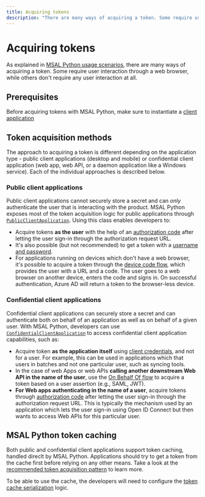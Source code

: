 ```yaml
---
title: Acquiring tokens
description: "There are many ways of acquiring a token. Some require user interaction through a web browser. Some don't require any user interaction."
---
```


# Acquiring tokens

As explained in [MSAL Python usage scenarios](../index.md#usage-scenarios), there are many ways of acquiring a token. Some require user interaction through a web browser, while others don't require any user interaction at all.

## Prerequisites

Before acquiring tokens with MSAL Python, make sure to instantiate a [client application](./client-applications.md)

## Token acquisition methods

The approach to acquiring a token is different depending on the application type -  public client applications (desktop and mobile) or confidential client application (web app, web API, or a daemon application like a Windows service). Each of the individual approaches is described below.

### Public client applications

Public client applications cannot securely store a secret and can _only_ authenticate the user that is interacting with the product. MSAL Python exposes most of the token acquisition logic for public applications through [`PublicClientApplication`](xref:msal.application.PublicClientApplication). Using this class enables developers to:

- Acquire tokens **as the user** with the help of an [authorization code](/azure/active-directory/develop/scenario-desktop-acquire-token?tabs=python#acquiring-a-token-interactively) after letting the user sign-in through the authorization request URL.
- It's also possible (but not recommended) to get a token with a [username and password](/azure/active-directory/develop/scenario-desktop-acquire-token?tabs=python#username--password).
- For applications running on devices which don't have a web browser, it's possible to acquire a token through the [device code flow](/azure/active-directory/develop/scenario-desktop-acquire-token?tabs=python#command-line-tool-without-web-browser), which provides the user with a URL and a code. The user goes to a web browser on another device, enters the code and signs in. On successful authentication, Azure AD will return a token to the browser-less device.

### Confidential client applications

Confidential client applications can securely store a secret and can authenticate both on behalf of an application as well as on behalf of a given user. With MSAL Python, developers can use [`ConfidentialClientApplication`](xref:msal.application.ConfidentialClientApplication) to access confidential client application capabilities, such as:

- Acquire token **as the application itself** using [client credentials](/azure/active-directory/develop/scenario-daemon-acquire-token?tabs=python#acquiretokenforclient-api), and not for a user. For example, this can be used in applications which that users in batches and not one particular user, such as syncing tools.
- In the case of web Apps or web APIs **calling another downstream Web API in the name of the user**, use the [On Behalf Of flow](/azure/active-directory/develop/v2-oauth2-on-behalf-of-flow) to acquire a token based on a user assertion (e.g., SAML, JWT).
- **For Web apps authenticating in the name of a user**, acquire tokens through [authorization code](/azure/active-directory/develop/scenario-web-app-call-api-acquire-token?tabs=python) after letting the user sign-in through the authorization request URL. This is typically the mechanism used by an application which lets the user sign-in using Open ID Connect but then wants to access Web APIs for this particular user.

## MSAL Python token caching

Both public and confidential client applications support token caching, handled direclt by MSAL Python. Applications should try to get a token from the cache first before relying on any other means. Take a look at the [recommended token acquisition pattern](/azure/active-directory/develop/scenario-desktop-acquire-token?tabs=python) to learn more.

To be able to use the cache, the developers will need to configure the [token cache serialization](/azure/active-directory/develop/msal-python-token-cache-serialization) logic.
